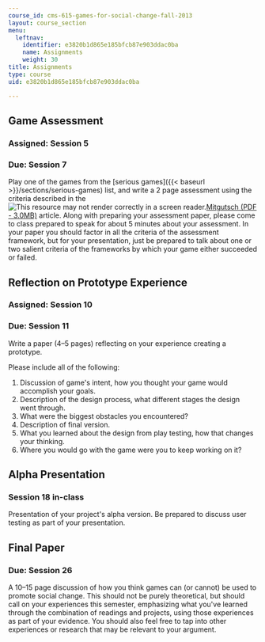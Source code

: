 ```yaml
---
course_id: cms-615-games-for-social-change-fall-2013
layout: course_section
menu:
  leftnav:
    identifier: e3820b1d865e185bfcb87e903ddac0ba
    name: Assignments
    weight: 30
title: Assignments
type: course
uid: e3820b1d865e185bfcb87e903ddac0ba

---
```


Game Assessment
---------------

### Assigned: Session 5

### Due: Session 7

Play one of the games from the [serious games]({{< baseurl >}}/sections/serious-games) list, and write a 2 page assessment using the criteria described in the ![This resource may not render correctly in a screen reader.](/images/inacessible.gif)[Mitgutsch (PDF - 3.0MB)](http://gambit.mit.edu/readme/academic_papers/fdg2012_submission_82-1.pdf) article. Along with preparing your assessment paper, please come to class prepared to speak for about 5 minutes about your assessment. In your paper you should factor in all the criteria of the assessment framework, but for your presentation, just be prepared to talk about one or two salient criteria of the frameworks by which your game either succeeded or failed.

Reflection on Prototype Experience
----------------------------------

### Assigned: Session 10

### Due: Session 11

Write a paper (4–5 pages) reflecting on your experience creating a prototype.

Please include all of the following:

1.  Discussion of game's intent, how you thought your game would accomplish your goals.
2.  Description of the design process, what different stages the design went through.
3.  What were the biggest obstacles you encountered?
4.  Description of final version.
5.  What you learned about the design from play testing, how that changes your thinking.
6.  Where you would go with the game were you to keep working on it?

Alpha Presentation
------------------

### Session 18 in-class

Presentation of your project's alpha version. Be prepared to discuss user testing as part of your presentation.

Final Paper
-----------

### Due: Session 26

A 10–15 page discussion of how you think games can (or cannot) be used to promote social change. This should not be purely theoretical, but should call on your experiences this semester, emphasizing what you've learned through the combination of readings and projects, using those experiences as part of your evidence. You should also feel free to tap into other experiences or research that may be relevant to your argument.